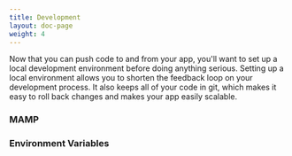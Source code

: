 ```yaml
---
title: Development
layout: doc-page
weight: 4
---
```


Now that you can push code to and from your app, you'll want to set up a local development environment before doing anything serious. Setting up a local environment allows you to shorten the feedback loop on your development process. It also keeps all of your code in git, which makes it easy to roll back changes and makes your app easily scalable. 

### MAMP

### Environment Variables
